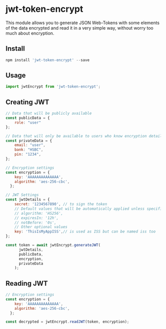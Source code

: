# jwt-token-encrypt

This module allows you to generate JSON Web-Tokens with some elements of the data encrypted and read it in a very simple way, without worry too much about encryption.

## Install
```javascript
npm install 'jwt-token-encrypt' --save
```

## Usage
```javascript
import jwtEncrypt from 'jwt-token-encrypt';
```

## Creating JWT

```javascript
// Data that will be publicly available
const publicData = {
    role: "user"
};

// Data that will only be available to users who know encryption details.
const privateData = {
    email: "user",
    bank: "HSBC",
    pin: "1234",
};

// Encryption settings
const encryption = {
    key: 'AAAAAAAAAAAAAA',
    algorithm: 'aes-256-cbc',
  };

// JWT Settings
const jwtDetails = {
    secret: '1234567890', // to sign the token
    // Default values that will be automatically applied unless specified.
    // algorithm: 'HS256',
    // expiresIn: '12h',
    // notBefore: '0s',
    // Other optional values
    key: 'ThisIsMyAppISS',// is used as ISS but can be named iss too
};

const token = await jwtEncrypt.generateJWT(
      jwtDetails,
      publicData,
      encryption,
      privateData
    );
```

## Reading JWT

``` javascript
// Encryption settings
const encryption = {
    key: 'AAAAAAAAAAAAAA',
    algorithm: 'aes-256-cbc',
  };

const decrypted = jwtEncrypt.readJWT(token, encryption);

 ```
